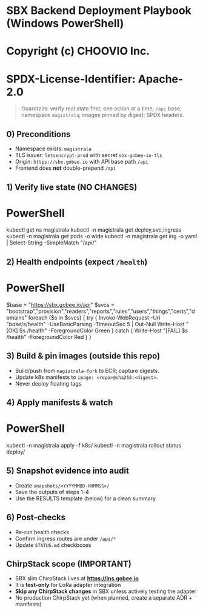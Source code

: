 # SBX Backend Deployment Playbook (Windows PowerShell)
# Copyright (c) CHOOVIO Inc.
# SPDX-License-Identifier: Apache-2.0

> Guardrails: verify real state first; one action at a time; `/api` base; namespace `magistrala`; images pinned by digest; SPDX headers.

## 0) Preconditions
- Namespace exists: `magistrala`
- TLS issuer: `letsencrypt-prod` with secret `sbx-gobee-io-tls`
- Origin: `https://sbx.gobee.io` with API base path `/api`
- Frontend does **not** double-prepend `/api`

## 1) Verify live state (NO CHANGES)
# PowerShell
kubectl get ns magistrala
kubectl -n magistrala get deploy,svc,ingress
kubectl -n magistrala get pods -o wide
kubectl -n magistrala get ing -o yaml | Select-String -SimpleMatch "/api/"

## 2) Health endpoints (expect `/health`)
# PowerShell
$base = "https://sbx.gobee.io/api"
$svcs = "bootstrap","provision","readers","reports","rules","users","things","certs","domains"
foreach ($s in $svcs) {
  try {
    Invoke-WebRequest -Uri "$base/$s/health" -UseBasicParsing -TimeoutSec 5 | Out-Null
    Write-Host "[OK] $s /health" -ForegroundColor Green
  } catch {
    Write-Host "[FAIL] $s /health" -ForegroundColor Red
  }
}

## 3) Build & pin images (outside this repo)
- Build/push from `magistrala-fork` to ECR; capture digests.
- Update k8s manifests to `image: <repo>@sha256:<digest>`.
- Never deploy floating tags.

## 4) Apply manifests & watch
# PowerShell
kubectl -n magistrala apply -f k8s/
kubectl -n magistrala rollout status deploy/<name>

## 5) Snapshot evidence into audit
- Create `snapshots/<YYYYMMDD-HHMMSS>/`
- Save the outputs of steps 1–4
- Use the RESULTS template (below) for a clean summary

## 6) Post-checks
- Re-run health checks
- Confirm ingress routes are under `/api/*`
- Update `STATUS.md` checkboxes

## ChirpStack scope (IMPORTANT)
- SBX slim ChirpStack lives at **https://lns.gobee.io**
- It is **test-only** for LoRa adapter integration
- **Skip any ChirpStack changes** in SBX unless actively testing the adapter
- No production ChirpStack yet (when planned, create a separate ADR + manifests)
